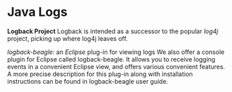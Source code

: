 Java Logs
=========

**Logback Project**
Logback is intended as a successor to the popular *log4j* project, picking up where log4j leaves off.

*logback-beagle:* an *Eclipse* plug-in for viewing logs
We also offer a console plugin for Eclipse called logback-beagle. It allows you to receive logging events in a convenient Eclipse view, and offers various convenient features. A more precise description for this plug-in along with installation instructions can be found in logback-beagle user guide.